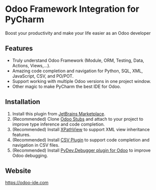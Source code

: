 # Odoo Framework Integration for PyCharm

Boost your productivity and make your life easier as an Odoo developer


## Features
* Truly understand Odoo Framework (Module, ORM, Testing, Data, Actions, Views,...).
* Amazing code completion and navigation for Python, SQL, XML, JavaScript, CSV, and PO/POT.
* Support working with multiple Odoo versions in one project window.
* Other magic to make PyCharm the best IDE for Odoo.

## Installation
1. Install this plugin from [JetBrains Marketplace](https://plugins.jetbrains.com/plugin/13499-odoo).
2. (Recommended) Clone [Odoo Stubs](https://github.com/odoo-ide/odoo-stubs) and attach to your project to improve type inference and code completion.
3. (Recommended) Install [XPathView](https://plugins.jetbrains.com/plugin/12478-xpathview--xslt) to support XML view inheritance features.
4. (Recommended) Install [CSV Plugin](https://plugins.jetbrains.com/plugin/10037-csv) to support code completion and navigation in CSV files.
5. (Recommended) Install [PyDev.Debugger plugin for Odoo](https://github.com/odoo-ide/pydevd-odoo) to improve Odoo debugging.

## Website
https://odoo-ide.com
